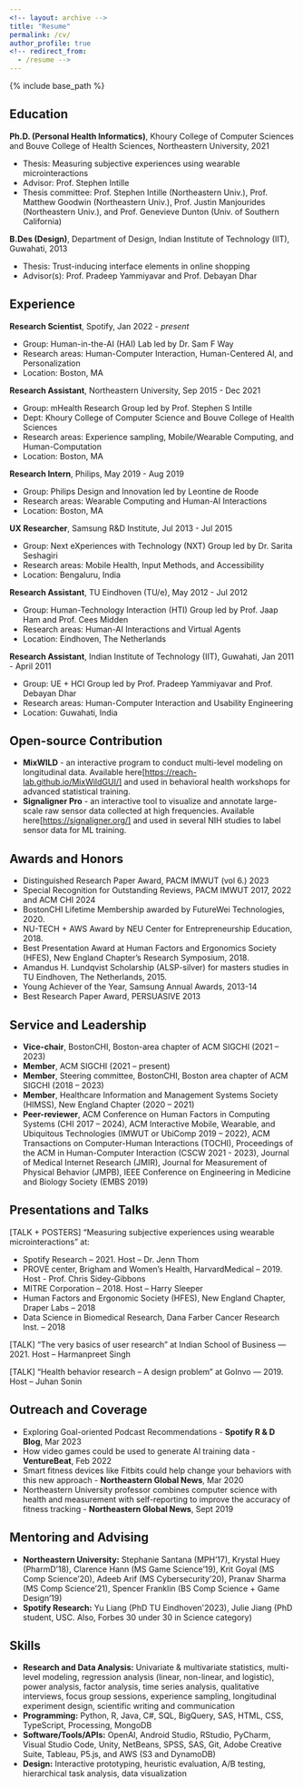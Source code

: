 ```yaml
---
<!-- layout: archive -->
title: "Resume"
permalink: /cv/
author_profile: true
<!-- redirect_from:
  - /resume -->
---
```


{% include base_path %}

Education
------
**Ph.D. (Personal Health Informatics)**, Khoury College of Computer Sciences and Bouve College of Health Sciences, Northeastern University, 2021
 * Thesis: Measuring subjective experiences using wearable microinteractions
 * Advisor: Prof. Stephen Intille
 * Thesis committee: Prof. Stephen Intille (Northeastern Univ.), Prof. Matthew Goodwin (Northeastern Univ.), Prof. Justin Manjourides (Northeastern Univ.), and Prof. Genevieve Dunton (Univ. of Southern California)

**B.Des (Design)**, Department of Design, Indian Institute of Technology (IIT), Guwahati, 2013
* Thesis: Trust-inducing interface elements in online shopping
* Advisor(s): Prof. Pradeep Yammiyavar and Prof. Debayan Dhar

Experience
------
**Research Scientist**, Spotify, Jan 2022 - *present*
 * Group: Human-in-the-AI (HAI) Lab led by Dr. Sam F Way
 * Research areas: Human-Computer Interaction, Human-Centered AI, and Personalization
 * Location: Boston, MA

**Research Assistant**, Northeastern University, Sep 2015 - Dec 2021
 * Group: mHealth Research Group led by Prof. Stephen S Intille
 * Dept: Khoury College of Computer Science and Bouve College of Health Sciences
 * Research areas: Experience sampling, Mobile/Wearable Computing, and Human-Computation
 * Location: Boston, MA
 
**Research Intern**, Philips, May 2019 - Aug 2019
 * Group: Philips Design and Innovation led by Leontine de Roode
 * Research areas: Wearable Computing and Human-AI Interactions
 * Location: Boston, MA
 
**UX Researcher**, Samsung R&D Institute, Jul 2013 - Jul 2015
 * Group: Next eXperiences with Technology (NXT) Group led by Dr. Sarita Seshagiri
 * Research areas: Mobile Health, Input Methods, and Accessibility
 * Location: Bengaluru, India

**Research Assistant**, TU Eindhoven (TU/e), May 2012 - Jul 2012
 * Group: Human-Technology Interaction (HTI) Group led by Prof. Jaap Ham and Prof. Cees Midden
 * Research areas: Human-AI Interactions and Virtual Agents
 * Location: Eindhoven, The Netherlands

**Research Assistant**, Indian Institute of Technology (IIT), Guwahati, Jan 2011 - April 2011
 * Group: UE + HCI Group led by Prof. Pradeep Yammiyavar and Prof. Debayan Dhar
 * Research areas: Human-Computer Interaction and Usability Engineering
 * Location: Guwahati, India
  
Open-source Contribution
------
* **MixWILD** - an interactive program to conduct multi-level modeling on longitudinal data. Available here[https://reach-lab.github.io/MixWildGUI/] and used in behavioral health workshops for advanced statistical training.
* **Signaligner Pro** - an interactive tool to visualize and annotate large-scale raw sensor data collected at high frequencies. Available here[https://signaligner.org/] and used in several NIH studies to label sensor data for ML training.

Awards and Honors
------
* Distinguished Research Paper Award, PACM IMWUT (vol 6.) 2023  
* Special Recognition for Outstanding Reviews, PACM IMWUT 2017, 2022 and ACM CHI 2024
* BostonCHI Lifetime Membership awarded by FutureWei Technologies, 2020.
* NU-TECH + AWS Award by NEU Center for Entrepreneurship Education, 2018.
* Best Presentation Award at Human Factors and Ergonomics Society (HFES), New England Chapter’s Research Symposium, 2018.
* Amandus H. Lundqvist Scholarship (ALSP-silver) for masters studies in TU Eindhoven, The Netherlands, 2015.
* Young Achiever of the Year, Samsung Annual Awards, 2013-14
* Best Research Paper Award, PERSUASIVE 2013

Service and Leadership
------
* **Vice-chair**, BostonCHI, Boston-area chapter of ACM SIGCHI (2021 – 2023)
* **Member**, ACM SIGCHI (2021 – present)
* **Member**, Steering committee, BostonCHI, Boston area chapter of ACM SIGCHI (2018 – 2023)
* **Member**, Healthcare Information and Management Systems Society (HIMSS), New England Chapter (2020 – 2021)
* **Peer-reviewer**, ACM Conference on Human Factors in Computing Systems (CHI 2017 – 2024), ACM Interactive Mobile, Wearable, and Ubiquitous Technologies (IMWUT or UbiComp 2019 – 2022), ACM Transactions on Computer-Human Interactions (TOCHI),  Proceedings of the ACM in Human-Computer Interaction (CSCW 2021 - 2023), Journal of Medical Internet Research (JMIR), Journal for Measurement of Physical Behavior (JMPB), IEEE Conference on Engineering in Medicine and Biology Society (EMBS 2019)

Presentations and Talks
------
[TALK + POSTERS] “Measuring subjective experiences using wearable microinteractions” at:
* Spotify Research – 2021. Host – Dr. Jenn Thom
* PROVE center, Brigham and Women’s Health, HarvardMedical – 2019. Host - Prof. Chris Sidey-Gibbons
* MITRE Corporation – 2018. Host – Harry Sleeper
* Human Factors and Ergonomic Society (HFES), New England Chapter, Draper Labs – 2018
* Data Science in Biomedical Research, Dana Farber Cancer Research Inst. – 2018
  
[TALK] “The very basics of user research” at Indian School of Business — 2021. Host – Harmanpreet Singh

[TALK] “Health behavior research – A design problem” at GoInvo — 2019. Host – Juhan Sonin

Outreach and Coverage
------
* Exploring Goal-oriented Podcast Recommendations - **Spotify R & D Blog**, Mar 2023
* How video games could be used to generate AI training data - **VentureBeat**, Feb 2022
* Smart fitness devices like Fitbits could help change your behaviors with this new approach - **Northeastern Global News**, Mar 2020
* Northeastern University professor combines computer science with health and measurement with self-reporting to improve the accuracy of fitness tracking - **Northeastern Global News**, Sept 2019

Mentoring and Advising
------
* **Northeastern University:** Stephanie Santana (MPH’17), Krystal Huey (PharmD’18), Clarence Hann (MS Game Science’19), Krit Goyal (MS Comp Science’20), Adeeb Arif (MS Cybersecurity’20), Pranav Sharma (MS Comp Science’21), Spencer Franklin (BS Comp Science + Game Design’19)
* **Spotify Research:** Yu Liang (PhD TU Eindhoven'2023), Julie Jiang (PhD student, USC. Also, Forbes 30 under 30 in Science category)

Skills
------
* **Research and Data Analysis:** Univariate & multivariate statistics, multi-level modeling, regression analysis (linear, non-linear, and logistic), power analysis, factor analysis, time series analysis, qualitative interviews, focus group sessions, experience sampling, longitudinal experiment design, scientific writing and communication
* **Programming:** Python, R, Java, C#, SQL, BigQuery, SAS, HTML, CSS, TypeScript, Processing, MongoDB
* **Software/Tools/APIs:** OpenAI, Android Studio, RStudio, PyCharm, Visual Studio Code, Unity, NetBeans, SPSS, SAS, Git, Adobe Creative Suite, Tableau, P5.js, and AWS (S3 and DynamoDB)
* **Design:** Interactive prototyping, heuristic evaluation, A/B testing, hierarchical task analysis, data visualization

